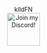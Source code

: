 <div align="center">
klldFN
 </div>
 <div align="center">



<a target="_blank" href="https://discord.gg/ybr7evg4q5" title="Join our Discord!">
<img draggable="false" src="https://discordapp.com/api/guilds/1059724753012797510/widget.png?style=banner2" height="76px" draggable="false" alt="Join my Discord!">
</a>
</div>


